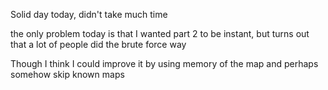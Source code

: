 Solid day today, didn't take much time

the only problem today is that I wanted part 2 to be instant, but turns out that a lot of people did the brute force way

Though I think I could improve it by using memory of the map and perhaps somehow skip known maps